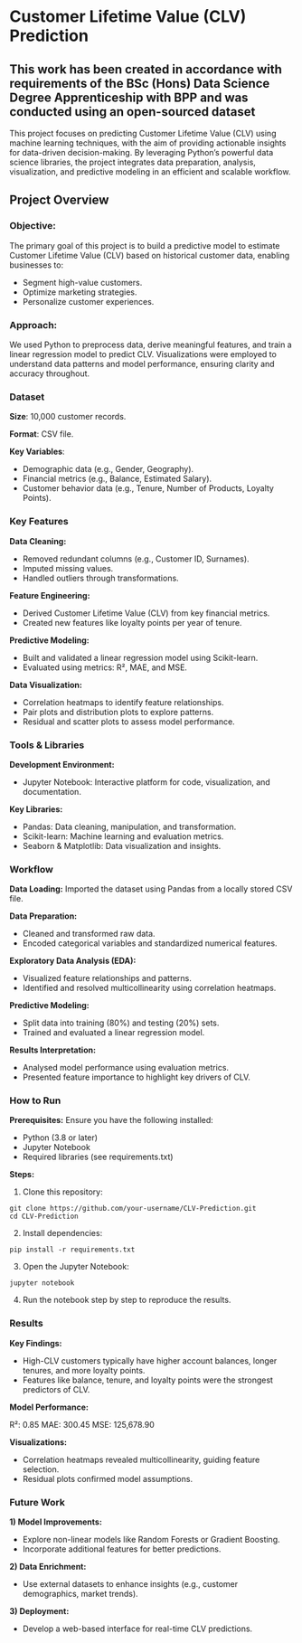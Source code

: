 # Customer Lifetime Value (CLV) Prediction

## This work has been created in accordance with requirements of the BSc (Hons) Data Science Degree Apprenticeship with BPP and was conducted using an open-sourced dataset

This project focuses on predicting Customer Lifetime Value (CLV) using machine learning techniques, with the aim of providing actionable insights for data-driven decision-making. By leveraging Python’s powerful data science libraries, the project integrates data preparation, analysis, visualization, and predictive modeling in an efficient and scalable workflow.

## Project Overview

### Objective:
The primary goal of this project is to build a predictive model to estimate Customer Lifetime Value (CLV) based on historical customer data, enabling businesses to:

- Segment high-value customers.
- Optimize marketing strategies.
- Personalize customer experiences.

### Approach:
We used Python to preprocess data, derive meaningful features, and train a linear regression model to predict CLV. Visualizations were employed to understand data patterns and model performance, ensuring clarity and accuracy throughout.

### Dataset

**Size**: 10,000 customer records.

**Format**: CSV file.

**Key Variables**:

- Demographic data (e.g., Gender, Geography).
- Financial metrics (e.g., Balance, Estimated Salary).
- Customer behavior data (e.g., Tenure, Number of Products, Loyalty Points).

### Key Features

**Data Cleaning:**

- Removed redundant columns (e.g., Customer ID, Surnames).
- Imputed missing values.
- Handled outliers through transformations.

**Feature Engineering:**

- Derived Customer Lifetime Value (CLV) from key financial metrics.
- Created new features like loyalty points per year of tenure.

**Predictive Modeling:**

- Built and validated a linear regression model using Scikit-learn.
- Evaluated using metrics: R², MAE, and MSE.

**Data Visualization:**

- Correlation heatmaps to identify feature relationships.
- Pair plots and distribution plots to explore patterns.
- Residual and scatter plots to assess model performance.

### Tools & Libraries

**Development Environment:**

- Jupyter Notebook: Interactive platform for code, visualization, and documentation.

**Key Libraries:**

- Pandas: Data cleaning, manipulation, and transformation.
- Scikit-learn: Machine learning and evaluation metrics.
- Seaborn & Matplotlib: Data visualization and insights.

### Workflow

**Data Loading:**
Imported the dataset using Pandas from a locally stored CSV file.

**Data Preparation:**

- Cleaned and transformed raw data.
- Encoded categorical variables and standardized numerical features.

**Exploratory Data Analysis (EDA):**

- Visualized feature relationships and patterns.
- Identified and resolved multicollinearity using correlation heatmaps.

**Predictive Modeling:**

- Split data into training (80%) and testing (20%) sets.
- Trained and evaluated a linear regression model.

**Results Interpretation:**

- Analysed model performance using evaluation metrics.
- Presented feature importance to highlight key drivers of CLV.

### How to Run

**Prerequisites:**
Ensure you have the following installed:

- Python (3.8 or later)
- Jupyter Notebook
- Required libraries (see requirements.txt)

**Steps:**
1) Clone this repository:
```
git clone https://github.com/your-username/CLV-Prediction.git
cd CLV-Prediction
```
2) Install dependencies:
```
pip install -r requirements.txt
```
3) Open the Jupyter Notebook:
```
jupyter notebook
```
4) Run the notebook step by step to reproduce the results.

### Results

**Key Findings:**

- High-CLV customers typically have higher account balances, longer tenures, and more loyalty points.
- Features like balance, tenure, and loyalty points were the strongest predictors of CLV.

**Model Performance:**

R²: 0.85
MAE: 300.45
MSE: 125,678.90

**Visualizations:**

- Correlation heatmaps revealed multicollinearity, guiding feature selection.
- Residual plots confirmed model assumptions.

### Future Work

**1) Model Improvements:**

- Explore non-linear models like Random Forests or Gradient Boosting.
- Incorporate additional features for better predictions.

**2) Data Enrichment:**

- Use external datasets to enhance insights (e.g., customer demographics, market trends).

**3) Deployment:**

- Develop a web-based interface for real-time CLV predictions.
